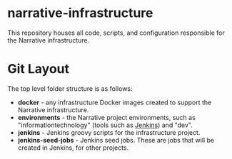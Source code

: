 # narrative-infrastructure

This repository houses all code, scripts, and configuration responsible for the Narrative infrastructure.

# Git Layout

The top level folder structure is as follows:

- **docker** - any infrastructure Docker images created to support the Narrative infrastructure.
- **environments** - the Narrative project environments, such as "informationtechnology" (tools such as [Jenkins](https://jenkins.narrative.cloud)) and "dev".
- **jenkins** - Jenkins groovy scripts for the infrastructure project.
- **jenkins-seed-jobs** - Jenkins seed jobs. These are jobs that will be created in Jenkins, for other projects.
